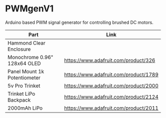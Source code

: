 # PWMgenV1
Arduino based PWM signal generator for controlling brushed DC motors.

Part | Link
------------- | -------------
Hammond Clear Enclosure  | 
Monochrome 0.96" 128x64 OLED  | https://www.adafruit.com/product/326
Panel Mount 1k Potentiometer | https://www.adafruit.com/product/1789
5v Pro Trinket | https://www.adafruit.com/product/2000
Trinket LiPo Backpack | https://www.adafruit.com/product/2124
2000mAh LiPo | https://www.adafruit.com/product/2011
